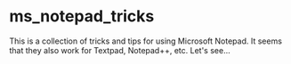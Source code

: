 # ms_notepad_tricks
This is a collection of tricks and tips for using Microsoft Notepad. It seems that they also work for Textpad, Notepad++, etc. Let's see...
